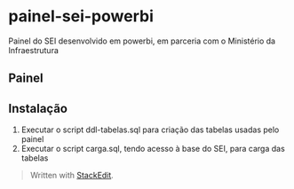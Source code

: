 
# painel-sei-powerbi

Painel do SEI desenvolvido em powerbi, em parceria com o Ministério da Infraestrutura

## Painel



## Instalação

1. Executar o script ddl-tabelas.sql para criação das tabelas usadas pelo painel
2. Executar o script carga.sql, tendo acesso à base do SEI, para carga das tabelas

> Written with [StackEdit](https://stackedit.io/).
